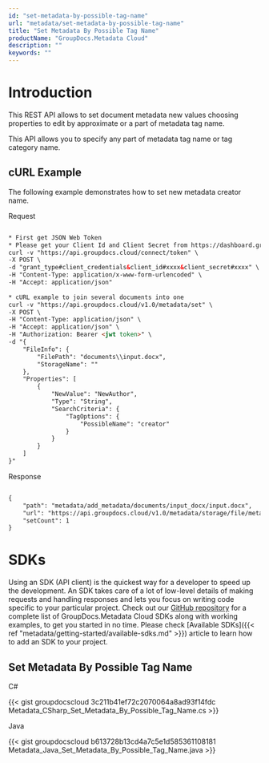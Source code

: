 ```yaml
---
id: "set-metadata-by-possible-tag-name"
url: "metadata/set-metadata-by-possible-tag-name"
title: "Set Metadata By Possible Tag Name"
productName: "GroupDocs.Metadata Cloud"
description: ""
keywords: ""
---
```







# Introduction #

This REST API allows to set document metadata new values choosing properties to edit by approximate or a part of metadata tag name.

This API allows you to specify any part of metadata tag name or tag category name.

## cURL Example ##

The following example demonstrates how to set new metadata creator name.


 Request

```html 

* First get JSON Web Token
* Please get your Client Id and Client Secret from https://dashboard.groupdocs.cloud/applications. Kindly place Client Id in "client_id" and Client Secret in "client_secret" argument.
curl -v "https://api.groupdocs.cloud/connect/token" \
-X POST \
-d "grant_type#client_credentials&client_id#xxxx&client_secret#xxxx" \
-H "Content-Type: application/x-www-form-urlencoded" \
-H "Accept: application/json"
   
* cURL example to join several documents into one
curl -v "https://api.groupdocs.cloud/v1.0/metadata/set" \
-X POST \
-H "Content-Type: application/json" \
-H "Accept: application/json" \
-H "Authorization: Bearer <jwt token>" \
-d "{
    "FileInfo": {
        "FilePath": "documents\\input.docx",
        "StorageName": ""
    },
    "Properties": [
        {
            "NewValue": "NewAuthor",
            "Type": "String",
            "SearchCriteria": {
                "TagOptions": {
                    "PossibleName": "creator"
                }
            }
        }
    ]
}"

 ```


 Response

```html 

{
    "path": "metadata/add_metadata/documents/input_docx/input.docx",
    "url": "https://api.groupdocs.cloud/v1.0/metadata/storage/file/metadata/set_metadata/documents/input_docx/input.docx",
    "setCount": 1
}

 ```



# SDKs #

Using an SDK (API client) is the quickest way for a developer to speed up the development. An SDK takes care of a lot of low-level details of making requests and handling responses and lets you focus on writing code specific to your particular project. Check out our [GitHub repository](https://github.com/groupdocs-metadata-cloud) for a complete list of GroupDocs.Metadata Cloud SDKs along with working examples, to get you started in no time. Please check [Available SDKs]({{< ref "metadata/getting-started/available-sdks.md" >}}) article to learn how to add an SDK to your project.

## Set Metadata By Possible Tag Name ##


 C#



{{< gist groupdocscloud 3c211b41ef72c2070064a8ad93f14fdc Metadata_CSharp_Set_Metadata_By_Possible_Tag_Name.cs >}}





 Java




{{< gist groupdocscloud b613728b13cd4a7c5e1d585361108181 Metadata_Java_Set_Metadata_By_Possible_Tag_Name.java >}}




